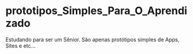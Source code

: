 # prototipos_Simples_Para_O_Aprendizado
Estudando para ser um Sênior. São apenas protótipos simples de Apps, Sites e etc...
